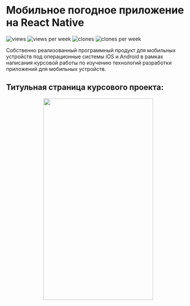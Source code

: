# Мобильное погодное приложение на React Native
![views](https://raw.githubusercontent.com/Valyaevgeorgiy/CourseBigProject/traffic/traffic-Study/views.svg)
![views per week](https://raw.githubusercontent.com/Valyaevgeorgiy/CourseBigProject/traffic/traffic-Study/views_per_week.svg)
![clones](https://raw.githubusercontent.com/Valyaevgeorgiy/CourseBigProject/traffic/traffic-Study/clones.svg)
![clones per week](https://raw.githubusercontent.com/Valyaevgeorgiy/CourseBigProject/traffic/traffic-Study/clones_per_week.svg)

Собственно реализованный программный продукт для мобильных устройств под операционные системы iOS и Android в рамках написания курсовой работы по изучению технологий разработки приложений для мобильных устройств.

## Титульная страница курсового проекта:

<div align="center">
    <img width=300 height=550 src="https://user-images.githubusercontent.com/71630161/166137987-7d058fe9-dbe2-4a62-9bf0-886e0ff70024.png" />
</div>
